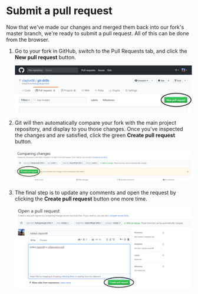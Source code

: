 # Submit a pull request

Now that we've made our changes and merged them back into our fork's master branch, we're ready to submit a pull request. All of this can be done from the browser.

1. Go to your fork in GitHub, switch to the Pull Requests tab, and click the **New pull request** button.
    
    ![](img/pull_button.png)

2. Git will then automatically compare your fork with the main project repository, and display to you those changes. Once you've inspected the changes and are satisfied, click the green **Create pull request** button.

    ![](img/compare_changes.png)

3. The final step is to update any comments and open the request by clicking the **Create pull request** button one more time.

    ![](img/open_pull.png)

